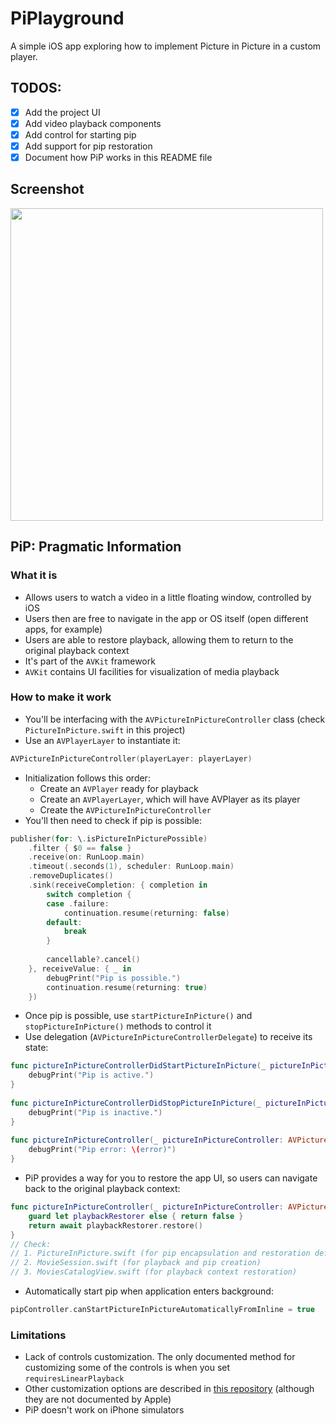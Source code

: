 # PiPlayground

A simple iOS app exploring how to implement Picture in Picture in a custom player.

## TODOS:
 - [x] Add the project UI
 - [x] Add video playback components
 - [x] Add control for starting pip
 - [x] Add support for pip restoration
 - [x] Document how PiP works in this README file

## Screenshot

<img src="./screenshots/PiPlayground.gif" width=500px />

## PiP: Pragmatic Information

### What it is
- Allows users to watch a video in a little floating window, controlled by iOS
- Users then are free to navigate in the app or OS itself (open different apps, for example)
- Users are able to restore playback, allowing them to return to the original playback context
- It's part of the `AVKit` framework
- `AVKit` contains UI facilities for visualization of media playback 

### How to make it work
- You'll be interfacing with the `AVPictureInPictureController` class (check `PictureInPicture.swift` in this project)
- Use an `AVPlayerLayer` to instantiate it:
```swift
AVPictureInPictureController(playerLayer: playerLayer)
```
- Initialization follows this order:
  - Create an `AVPlayer` ready for playback
  - Create an `AVPlayerLayer`, which will have AVPlayer as its player
  - Create the `AVPictureInPictureController`
- You'll then need to check if pip is possible:
```swift
publisher(for: \.isPictureInPicturePossible)
    .filter { $0 == false }
    .receive(on: RunLoop.main)
    .timeout(.seconds(1), scheduler: RunLoop.main)
    .removeDuplicates()
    .sink(receiveCompletion: { completion in
        switch completion {
        case .failure:
            continuation.resume(returning: false)
        default:
            break
        }
        
        cancellable?.cancel()
    }, receiveValue: { _ in
        debugPrint("Pip is possible.")
        continuation.resume(returning: true)
    })
```
- Once pip is possible, use `startPictureInPicture()` and `stopPictureInPicture()` methods to control it
- Use delegation (`AVPictureInPictureControllerDelegate`) to receive its state:
```swift
func pictureInPictureControllerDidStartPictureInPicture(_ pictureInPictureController: AVPictureInPictureController) {
    debugPrint("Pip is active.")
}
    
func pictureInPictureControllerDidStopPictureInPicture(_ pictureInPictureController: AVPictureInPictureController) {
    debugPrint("Pip is inactive.")
}
    
func pictureInPictureController(_ pictureInPictureController: AVPictureInPictureController, failedToStartPictureInPictureWithError error: Error) {
    debugPrint("Pip error: \(error)")
}
```
- PiP provides a way for you to restore the app UI, so users can navigate back to the original playback context:
```swift
func pictureInPictureController(_ pictureInPictureController: AVPictureInPictureController) async -> Bool {
    guard let playbackRestorer else { return false }
    return await playbackRestorer.restore()
}
// Check:
// 1. PictureInPicture.swift (for pip encapsulation and restoration definitions)
// 2. MovieSession.swift (for playback and pip creation)
// 3. MoviesCatalogView.swift (for playback context restoration)
```
- Automatically start pip when application enters background:
```swift
pipController.canStartPictureInPictureAutomaticallyFromInline = true
```

### Limitations
- Lack of controls customization. The only documented method for customizing some of the controls is when you set `requiresLinearPlayback`
- Other customization options are described in [this repository](https://github.com/CaiWanFeng/PiP) (although they are not documented by Apple) 
- PiP doesn't work on iPhone simulators
